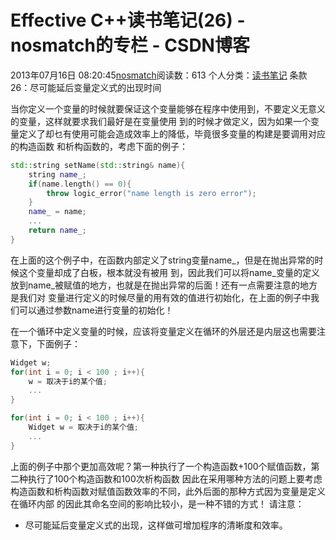 # Effective C++读书笔记(26) - nosmatch的专栏 - CSDN博客
2013年07月16日 08:20:45[nosmatch](https://me.csdn.net/HDUTigerkin)阅读数：613
个人分类：[读书笔记](https://blog.csdn.net/HDUTigerkin/article/category/1432055)
条款26：尽可能延后变量定义式的出现时间
> 
当你定义一个变量的时候就要保证这个变量能够在程序中使用到，不要定义无意义的变量，这样就要求我们最好是在变量使用
到的时候才做定义，因为如果一个变量定义了却乜有使用可能会造成效率上的降低，毕竟很多变量的构建是要调用对应的构造函数
和析构函数的，考虑下面的例子：
> 
```cpp
std::string setName(std::string& name){
	string name_;
	if(name.length() == 0){
		throw logic_error("name length is zero error");
	}
	name_ = name;
	...
	return name_;
}
```
> 
在上面的这个例子中，在函数内部定义了string变量name_，但是在抛出异常的时候这个变量却成了白板，根本就没有被用
到，因此我们可以将name_变量的定义放到name_被赋值的地方，也就是在抛出异常的后面！还有一点需要注意的地方是我们对
变量进行定义的时候尽量的用有效的值进行初始化，在上面的例子中我们可以通过参数name进行变量的初始化！
> 
在一个循环中定义变量的时候，应该将变量定义在循环的外层还是内层这也需要注意下，下面例子：
```cpp
Widget w;
for(int i = 0; i < 100 ; i++){
	w = 取决于i的某个值;
	...
}
```
```cpp
for(int i = 0; i < 100 ; i++){
	Widget w = 取决于i的某个值;
	...
}
```
上面的例子中那个更加高效呢？第一种执行了一个构造函数+100个赋值函数，第二种执行了100个构造函数和100次析构函数
因此在采用哪种方法的问题上要考虑构造函数和析构函数对赋值函数效率的不同，此外后面的那种方式因为变量是定义在循环内部
的因此其命名空间的影响比较小，是一种不错的方式！
请注意：
- 尽可能延后变量定义式的出现，这样做可增加程序的清晰度和效率。
> 
